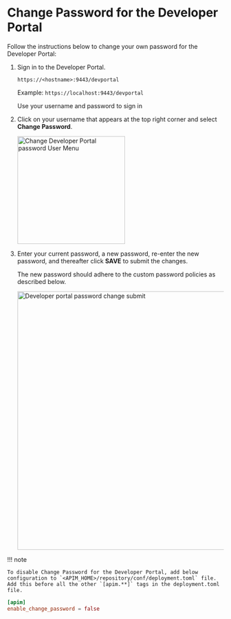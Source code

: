 # Change Password for the Developer Portal

Follow the instructions below to change your own password for the Developer Portal:

1. Sign in to the Developer Portal.

     `https://<hostname>:9443/devportal`

     Example: `https://localhost:9443/devportal`

     Use your username and password to sign in
  
2. Click on your username that appears at the top right corner and select **Change Password**.
  
     <img src="{{base_path}}/assets/img/learn/change-devportal-password-user-menu-click.png" alt="Change Developer Portal password User Menu" width="250px"/>
  
3. Enter your current password, a new password, re-enter the new password, and thereafter click **SAVE** to submit the changes. 

     The new password should adhere to the custom password policies as described below.

     <img src="{{base_path}}/assets/img/learn/change-devportal-password-submiting.png" alt="Developer portal password change submit" width="600"/>

!!! note

    To disable Change Password for the Developer Portal, add below configuration to `<APIM_HOME>/repository/conf/deployment.toml` file.
    Add this before all the other `[apim.**]` tags in the deployment.toml file.
    
  ``` toml
  [apim]
  enable_change_password = false
  ```